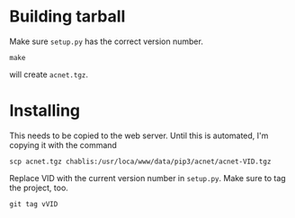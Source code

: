 # Building tarball

Make sure `setup.py` has the correct version number.

    make

will create `acnet.tgz`.

# Installing

This needs to be copied to the web server. Until this is automated,
I'm copying it with the command

    scp acnet.tgz chablis:/usr/loca/www/data/pip3/acnet/acnet-VID.tgz

Replace VID with the current version number in `setup.py`. Make sure
to tag the project, too.

    git tag vVID
